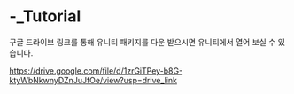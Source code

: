 # -_Tutorial

구글 드라이브 링크를 통해 유니티 패키지를 다운 받으시면 
유니티에서 열어 보실 수 있습니다.

https://drive.google.com/file/d/1zrGiTPey-b8G-ktyWbNkwnyDZnJuJfOe/view?usp=drive_link
